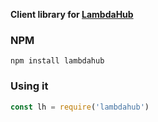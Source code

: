 **Client library for [LambdaHub](https://lambdahub.com)**


### NPM
```
npm install lambdahub
```


### Using it

```js
const lh = require('lambdahub')
```
